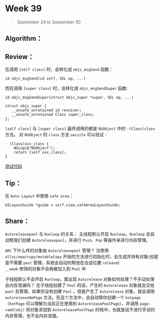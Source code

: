 # Week 39

> September 24 to September 30

## Algorithm：


## Review：
在调用 `[self class]` 时，会转化成 `objc_msgSend` 函数：
```objc
id objc_msgSend(id self, SEL op, ...)
```

而在调用 `[super class]` 时，会转化成 `objc_msgSendSuper` 函数:
```objc
id objc_msgSendSuper(struct objc_super *super, SEL op, ...)

struct objc_super {
   __unsafe_unretained id receiver;
   __unsafe_unretained Class super_class;
};
```

`[self class]` 与 `[super class]` 最终调用的都是 `NSObject` 中的 `-(Class)class` 方法。
对 `NSObject` 的 `class` 方法 `swizzle` 可以验证：
```objc
- (Class)xxx_class {
    NSLog(@"NSObject");
    return [self xxx_class];
}
```

[测试代码](https://github.com/wzshare/iOSEveryDay/tree/master/SuperClassTest)

## Tip：
在 `Auto Layout` 中使用 `safe area`：
```objc
UILayoutGuide *guide = self.view.safeAreaLayoutGuide;
```

## Share：

`Autoreleasepool` 与 `Runloop` 的关系：
主线程默认开启 `Runloop`，`Runloop` 会自动帮我们创建 `Autoreleasepool`，并进行 `Push`、`Pop` 等操作来进行内存管理。

`ARC` 下什么样的对象由 `Autoreleasepool` 管理？
当使用 `alloc/new/copy/mutableCopy` 开始的方法进行初始化时，会生成并持有对象(也就是不需要 `pool` 管理，系统会自动的帮他在合适位置 `release`)  
`__weak` 修饰的对象不会再被加入到 `Pool` 中

子线程默认不会开启 `Runloop`，那出现 `Autorelease` 对象如何处理？不手动处理会内存泄漏吗？
在子线程创建了 `Pool` 的话，产生的 `Autorelease` 对象就会交给 `pool` 去管理。如果你没有创建 `Pool` ，但是产生了 `Autorelease` 对象，就会调用 `autoreleaseNoPage` 方法。在这个方法中，会自动帮你创建一个 `hotpage`（`hotPage` 可以理解为当前正在使用的 `AutoreleasePoolPage`），并调用 `page->add(obj)` 将对象添加到 `AutoreleasePoolPage` 的栈中，也就是说不进行手动的内存管理，也不会内存泄漏。